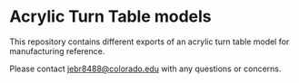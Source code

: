# Acrylic Turn Table models


This repository contains different exports of an acrylic turn table model for manufacturing reference.

Please contact jebr8488@colorado.edu with any questions or concerns.
